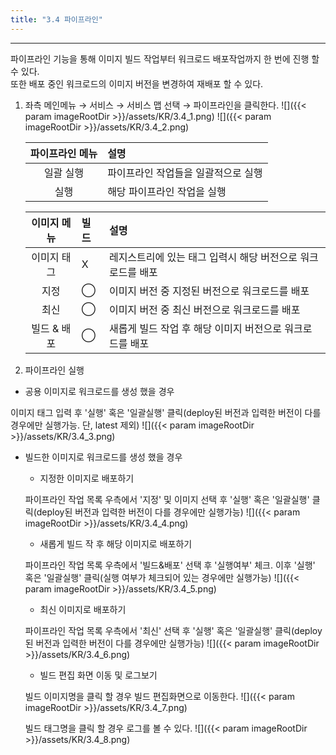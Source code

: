```yaml
---
title: "3.4 파이프라인"
---
```


---
파이프라인 기능을 통해 이미지 빌드 작업부터 워크로드 배포작업까지 한 번에 진행 할 수 있다.<br/>
또한 배포 중인 워크로드의 이미지 버전을 변경하여 재배포 할 수 있다.

1. 좌측 메인메뉴 → 서비스 → 서비스 맵 선택 → 파이프라인을 클릭한다.
    ![]({{< param imageRootDir >}}/assets/KR/3.4_1.png)
    ![]({{< param imageRootDir >}}/assets/KR/3.4_2.png)

    | **파이프라인 메뉴** | **설명**              |
    | :----------: | :------------------ |
    |    일괄 실행     | 파이프라인 작업들을 일괄적으로 실행 |
    |      실행      | 해당 파이프라인 작업을 실행     |

    | **이미지 메뉴** | **빌드** | **설명**                            |
    | :--------: | :----- | :-------------------------------- |
    |   이미지 태그   | X      | 레지스트리에 있는 태그 입력시 해당 버전으로 워크로드를 배포 |
    |     지정     | ⃝      | 이미지 버전 중 지정된 버전으로 워크로드를 배포        |
    |     최신     | ⃝      | 이미지 버전 중 최신 버전으로 워크로드를 배포         |
    |  빌드 & 배포   | ⃝      | 새롭게 빌드 작업 후 해당 이미지 버전으로 워크로드를 배포  |

2. 파이프라인 실행

* 공용 이미지로 워크로드를 생성 했을 경우

이미지 태그 입력 후 '실행' 혹은 '일괄실행' 클릭\(deploy된 버전과 입력한 버전이 다를 경우에만 실행가능. 단, latest 제외\)
![]({{< param imageRootDir >}}/assets/KR/3.4_3.png)

* 빌드한 이미지로 워크로드를 생성 했을 경우

    * 지정한 이미지로 배포하기

    파이프라인 작업 목록 우측에서 '지정' 및 이미지 선택 후 '실행' 혹은 '일괄실행' 클릭\(deploy된 버전과 입력한 버전이 다를 경우에만 실행가능\)
    ![]({{< param imageRootDir >}}/assets/KR/3.4_4.png)

    * 새롭게 빌드 작 후 해당 이미지로 배포하기

    파이프라인 작업 목록 우측에서 '빌드&배포' 선택 후 '실행여부' 체크. 이후 '실행' 혹은 '일괄실행' 클릭\(실행 여부가 체크되어 있는 경우에만 실행가능\)
    ![]({{< param imageRootDir >}}/assets/KR/3.4_5.png)

    * 최신 이미지로 배포하기

    파이프라인 작업 목록 우측에서 '최신' 선택 후 '실행' 혹은 '일괄실행' 클릭\(deploy된 버전과 입력한 버전이 다를 경우에만 실행가능\)
    ![]({{< param imageRootDir >}}/assets/KR/3.4_6.png)

    * 빌드 편집 화면 이동 및 로그보기

    빌드 이미지명을 클릭 할 경우 빌드 편집화면으로 이동한다.
    ![]({{< param imageRootDir >}}/assets/KR/3.4_7.png)

    빌드 태그명을 클릭 할 경우 로그를 볼 수 있다.
    ![]({{< param imageRootDir >}}/assets/KR/3.4_8.png)
